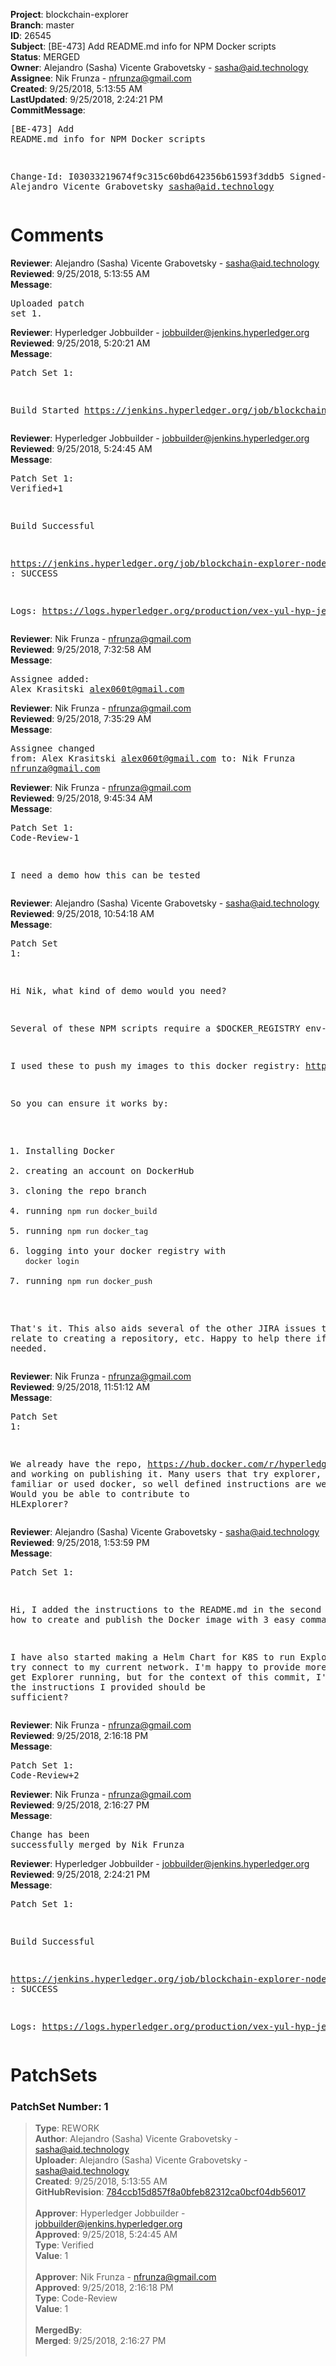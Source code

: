 <strong>Project</strong>: blockchain-explorer<br><strong>Branch</strong>: master<br><strong>ID</strong>: 26545<br><strong>Subject</strong>: [BE-473] Add README.md info for NPM Docker scripts<br><strong>Status</strong>: MERGED<br><strong>Owner</strong>: Alejandro (Sasha) Vicente Grabovetsky - sasha@aid.technology<br><strong>Assignee</strong>: Nik Frunza - nfrunza@gmail.com<br><strong>Created</strong>: 9/25/2018, 5:13:55 AM<br><strong>LastUpdated</strong>: 9/25/2018, 2:24:21 PM<br><strong>CommitMessage</strong>:<br><pre>[BE-473] Add README.md info for NPM Docker scripts

Change-Id: I03033219674f9c315c60bd642356b61593f3ddb5
Signed-off-by: Alejandro Vicente Grabovetsky <sasha@aid.technology>
</pre><h1>Comments</h1><strong>Reviewer</strong>: Alejandro (Sasha) Vicente Grabovetsky - sasha@aid.technology<br><strong>Reviewed</strong>: 9/25/2018, 5:13:55 AM<br><strong>Message</strong>: <pre>Uploaded patch set 1.</pre><strong>Reviewer</strong>: Hyperledger Jobbuilder - jobbuilder@jenkins.hyperledger.org<br><strong>Reviewed</strong>: 9/25/2018, 5:20:21 AM<br><strong>Message</strong>: <pre>Patch Set 1:

Build Started https://jenkins.hyperledger.org/job/blockchain-explorer-node6-verify-x86_64/477/</pre><strong>Reviewer</strong>: Hyperledger Jobbuilder - jobbuilder@jenkins.hyperledger.org<br><strong>Reviewed</strong>: 9/25/2018, 5:24:45 AM<br><strong>Message</strong>: <pre>Patch Set 1: Verified+1

Build Successful 

https://jenkins.hyperledger.org/job/blockchain-explorer-node6-verify-x86_64/477/ : SUCCESS

Logs: https://logs.hyperledger.org/production/vex-yul-hyp-jenkins-3/blockchain-explorer-node6-verify-x86_64/477</pre><strong>Reviewer</strong>: Nik Frunza - nfrunza@gmail.com<br><strong>Reviewed</strong>: 9/25/2018, 7:32:58 AM<br><strong>Message</strong>: <pre>Assignee added: Alex Krasitski <alex060t@gmail.com></pre><strong>Reviewer</strong>: Nik Frunza - nfrunza@gmail.com<br><strong>Reviewed</strong>: 9/25/2018, 7:35:29 AM<br><strong>Message</strong>: <pre>Assignee changed from: Alex Krasitski <alex060t@gmail.com> to: Nik Frunza <nfrunza@gmail.com></pre><strong>Reviewer</strong>: Nik Frunza - nfrunza@gmail.com<br><strong>Reviewed</strong>: 9/25/2018, 9:45:34 AM<br><strong>Message</strong>: <pre>Patch Set 1: Code-Review-1

I need a demo how this can be tested</pre><strong>Reviewer</strong>: Alejandro (Sasha) Vicente Grabovetsky - sasha@aid.technology<br><strong>Reviewed</strong>: 9/25/2018, 10:54:18 AM<br><strong>Message</strong>: <pre>Patch Set 1:

Hi Nik, what kind of demo would you need?

Several of these NPM scripts require a $DOCKER_REGISTRY env-var.

I used these to push my images to this docker registry: https://hub.docker.com/r/hypersasha/hyperledger-explorer/

So you can ensure it works by:

1) Installing Docker
2) creating an account on DockerHub
3) cloning the repo branch
4) running `npm run docker_build`
5) running `npm run docker_tag`
6) logging into your docker registry with `docker login`
7) running `npm run docker_push`

That's it. This also aids several of the other JIRA issues that relate to creating a repository, etc. Happy to help there if needed.</pre><strong>Reviewer</strong>: Nik Frunza - nfrunza@gmail.com<br><strong>Reviewed</strong>: 9/25/2018, 11:51:12 AM<br><strong>Message</strong>: <pre>Patch Set 1:

We already have the repo, https://hub.docker.com/r/hyperledger/explorer/, and working on publishing it. 
Many users that try explorer, are not familiar or used docker, so well defined instructions are welcomed. Would you be able to contribute to HLExplorer?</pre><strong>Reviewer</strong>: Alejandro (Sasha) Vicente Grabovetsky - sasha@aid.technology<br><strong>Reviewed</strong>: 9/25/2018, 1:53:59 PM<br><strong>Message</strong>: <pre>Patch Set 1:

Hi, I added the instructions to the README.md in the second commit on how to create and publish the Docker image with 3 easy commands.

I have also started making a Helm Chart for K8S to run Explorer to try connect to my current network. I'm happy to provide more help once I get Explorer running, but for the context of this commit, I'm guessing the instructions I provided should be sufficient?</pre><strong>Reviewer</strong>: Nik Frunza - nfrunza@gmail.com<br><strong>Reviewed</strong>: 9/25/2018, 2:16:18 PM<br><strong>Message</strong>: <pre>Patch Set 1: Code-Review+2</pre><strong>Reviewer</strong>: Nik Frunza - nfrunza@gmail.com<br><strong>Reviewed</strong>: 9/25/2018, 2:16:27 PM<br><strong>Message</strong>: <pre>Change has been successfully merged by Nik Frunza</pre><strong>Reviewer</strong>: Hyperledger Jobbuilder - jobbuilder@jenkins.hyperledger.org<br><strong>Reviewed</strong>: 9/25/2018, 2:24:21 PM<br><strong>Message</strong>: <pre>Patch Set 1:

Build Successful 

https://jenkins.hyperledger.org/job/blockchain-explorer-node6-merge-x86_64/269/ : SUCCESS

Logs: https://logs.hyperledger.org/production/vex-yul-hyp-jenkins-3/blockchain-explorer-node6-merge-x86_64/269</pre><h1>PatchSets</h1><h3>PatchSet Number: 1</h3><blockquote><strong>Type</strong>: REWORK<br><strong>Author</strong>: Alejandro (Sasha) Vicente Grabovetsky - sasha@aid.technology<br><strong>Uploader</strong>: Alejandro (Sasha) Vicente Grabovetsky - sasha@aid.technology<br><strong>Created</strong>: 9/25/2018, 5:13:55 AM<br><strong>GitHubRevision</strong>: [784ccb15d857f8a0bfeb82312ca0bcf04db56017](https://github.com/hyperledger/blockchain-explorer/commit/784ccb15d857f8a0bfeb82312ca0bcf04db56017)<br><br><strong>Approver</strong>: Hyperledger Jobbuilder - jobbuilder@jenkins.hyperledger.org<br><strong>Approved</strong>: 9/25/2018, 5:24:45 AM<br><strong>Type</strong>: Verified<br><strong>Value</strong>: 1<br><br><strong>Approver</strong>: Nik Frunza - nfrunza@gmail.com<br><strong>Approved</strong>: 9/25/2018, 2:16:18 PM<br><strong>Type</strong>: Code-Review<br><strong>Value</strong>: 1<br><br><strong>MergedBy</strong>:<br><strong>Merged</strong>: 9/25/2018, 2:16:27 PM<br><br></blockquote>